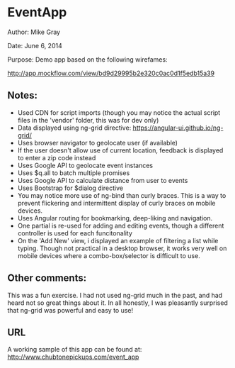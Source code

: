 EventApp
=========

Author: Mike Gray

Date: June 6, 2014

Purpose: Demo app based on the following wirefames:
	 
http://app.mockflow.com/view/bd9d29995b2e320c0ac0d1f5edb15a39


Notes:
--------------
- Used CDN for script imports (though you may notice the actual script files in the 'vendor' folder, this was for dev only)
- Data displayed using ng-grid directive:
	https://angular-ui.github.io/ng-grid/
- Uses browser navigator to geolocate user (if available)
- If the user doesn't allow use of current location, feedback is displayed to enter a zip code instead
- Uses Google API to geolocate event instances
- Uses $q.all to batch multiple promises
- Uses Google API to calculate distance from user to events
- Uses Bootstrap for $dialog directive
- You may notice more use of ng-bind than curly braces. This is a way to prevent flickering and intermittent display of curly braces on mobile devices.
- Uses Angular routing for bookmarking, deep-liking and navigation.
- One partial is re-used for adding and editing events, though a different controller is used for each funcitonality
- On the 'Add New' view, i displayed an example of filtering a list while typing. Though not practical in a desktop browser, it works very well on mobile devices where a combo-box/selector is difficult to use.


Other comments:
--------------
This was a fun exercise. 
I had not used ng-grid much in the past, and had heard not so great things about it.
In all honestly, I was pleasantly surprised that ng-grid was powerful and easy to use!

URL
--------------
A working sample of this app can be found at:
	http://www.chubtonepickups.com/event_app